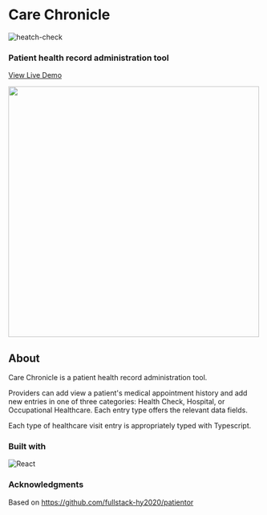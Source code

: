 # Care Chronicle

![heatch-check](https://img.shields.io/github/actions/workflow/status/chrisfrick/care-chronicle/health-check.yml?label=health%20check
)

### Patient health record administration tool
[View Live Demo](https://care-chronicle.fly.dev/)

<img src="https://github.com/chrisfrick/care-chronicle/assets/108237130/63ebd2a0-8ab3-450c-a52b-d6119b169592" height="500">

## About

Care Chronicle is a patient health record administration tool.

Providers can add view a patient's medical appointment history and add new entries in one of three categories: Health Check, Hospital, or Occupational Healthcare. Each entry type offers the relevant data fields.

Each type of healthcare visit entry is appropriately typed with Typescript.


### Built with

![React](https://img.shields.io/badge/React-grey?style=for-the-badge&logo=react)


### Acknowledgments
Based on https://github.com/fullstack-hy2020/patientor